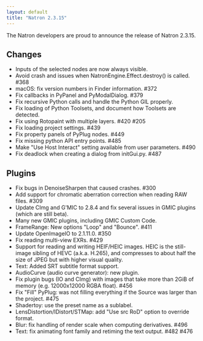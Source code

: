 ```yaml
---
layout: default
title: "Natron 2.3.15"
---
```


The Natron developers are proud to announce the release of Natron 2.3.15.

## Changes

* Inputs of the selected nodes are now always visible.
* Avoid crash and issues when NatronEngine.Effect.destroy() is called. #368
* macOS: fix version numbers in Finder information. #372
* Fix callbacks in PyPanel and PyModalDialog. #379
* Fix recursive Python calls and handle the Python GIL properly.
* Fix loading of Python Toolsets, and document how Toolsets are detected.
* Fix using Rotopaint with multiple layers. #420 #205
* Fix loading project settings. #439
* Fix property panels of PyPlug nodes. #449
* Fix missing python API entry points. #485
* Make "Use Host Interact" setting available from user parameters. #490
* Fix deadlock when creating a dialog from initGui.py. #487

## Plugins

* Fix bugs in DenoiseSharpen that caused crashes. #300
* Add support for chromatic aberration correction when reading RAW files. #309
* Update CImg and G'MIC to 2.8.4 and fix several issues in GMIC plugins (which are still beta).
* Many new GMIC plugins, including GMIC Custom Code.
* FrameRange: New options "Loop" and "Bounce". #411
* Update OpenImageIO to 2.1.11.0. #350
* Fix reading multi-view EXRs. #429
* Support for reading and writing HEIF/HEIC images. HEIC is the still-image sibling of HEVC (a.k.a. H.265), and compresses to about half the size of JPEG but with higher visual quality.
* Text: Added SRT subtitle format support.
* AudioCurve (audio curve generator): new plugin.
* Fix plugin bugs (IO and CImg) with images that take more than 2GiB of memory (e.g. 12000x12000 RGBA float). #456
* Fix "Fill" PyPlug: was not filling everything if the Source was larger than the project. #475
* Shadertoy: use the preset name as a sublabel.
* LensDistortion/IDistort/STMap: add "Use src RoD" option to override format.
* Blur: fix handling of render scale when computing derivatives. #496
* Text: fix animating font family and retiming the text output. #482 #476
